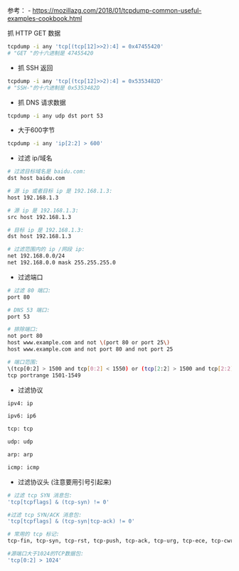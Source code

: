 参考：
	- https://mozillazg.com/2018/01/tcpdump-common-useful-examples-cookbook.html


 抓 HTTP GET 数据

```bash
tcpdump -i any 'tcp[(tcp[12]>>2):4] = 0x47455420'
# "GET "的十六进制是 47455420
```

- 抓 SSH 返回

```bash
tcpdump -i any 'tcp[(tcp[12]>>2):4] = 0x5353482D'
# "SSH-"的十六进制是 0x5353482D
```

- 抓 DNS 请求数据

```bash
tcpdump -i any udp dst port 53
```

- 大于600字节

```bash
tcpdump -i any 'ip[2:2] > 600'
```

  - 过滤 ip/域名
```bash
# 过滤目标域名是 baidu.com:
dst host baidu.com

# 源 ip 或者目标 ip 是 192.168.1.3:
host 192.168.1.3

# 源 ip 是 192.168.1.3:
src host 192.168.1.3

# 目标 ip 是 192.168.1.3:
dst host 192.168.1.3

# 过滤范围内的 ip /网段 ip:
net 192.168.0.0/24
net 192.168.0.0 mask 255.255.255.0

```



- 过滤端口
```bash
# 过滤 80 端口:
port 80

# DNS 53 端口:
port 53

# 排除端口:
not port 80
host www.example.com and not \(port 80 or port 25\)
host www.example.com and not port 80 and not port 25

# 端口范围:
\(tcp[0:2] > 1500 and tcp[0:2] < 1550) or (tcp[2:2] > 1500 and tcp[2:2] < 1550\)
tcp portrange 1501-1549

```


- 过滤协议
```bash
ipv4: ip

ipv6: ip6

tcp: tcp

udp: udp

arp: arp

icmp: icmp
```



- 过滤协议头 (注意要用引号引起来)

```bash
# 过滤 tcp SYN 消息包:
'tcp[tcpflags] & (tcp-syn) != 0'

#过滤 tcp SYN/ACK 消息包:
'tcp[tcpflags] & (tcp-syn|tcp-ack) != 0'

# 常用的 tcp 标记:
tcp-fin, tcp-syn, tcp-rst, tcp-push, tcp-ack, tcp-urg, tcp-ece, tcp-cwr

#源端口大于1024的TCP数据包:
'tcp[0:2] > 1024'


```


